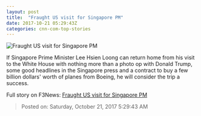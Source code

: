 ```yaml
---
layout: post
title:  "Fraught US visit for Singapore PM"
date: 2017-10-21 05:29:43Z
categories: cnn-com-top-stories
---
```


![Fraught US visit for Singapore PM](http://cdn.cnn.com/cnnnext/dam/assets/170913164205-singapore-lee-hsien-loong-tease-graphic-super-tease.jpg)

If Singapore Prime Minister Lee Hsien Loong can return home from his visit to the White House with nothing more than a photo op with Donald Trump, some good headlines in the Singapore press and a contract to buy a few billion dollars' worth of planes from Boeing, he will consider the trip a success.


Full story on F3News: [Fraught US visit for Singapore PM](http://www.f3nws.com/n/WzvuNC)

> Posted on: Saturday, October 21, 2017 5:29:43 AM
